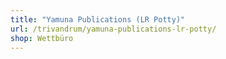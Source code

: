 ```yaml
---
title: "Yamuna Publications (LR Potty)"
url: /trivandrum/yamuna-publications-lr-potty/
shop: Wettbüro
---
```

